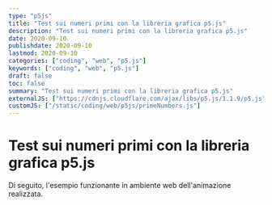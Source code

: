 ```yaml
---
type: "p5js"
title: "Test sui numeri primi con la libreria grafica p5.js"
description: "Test sui numeri primi con la libreria grafica p5.js"
date: 2020-09-10
publishdate: 2020-09-10
lastmod: 2020-09-10
categories: ["coding", "web", "p5.js"]
keywords: ["coding", "web", "p5.js"]
draft: false
toc: false
summary: "Test sui numeri primi con la libreria grafica p5.js"
externalJS: ["https://cdnjs.cloudflare.com/ajax/libs/p5.js/1.1.9/p5.js"]
customJS: ["/static/coding/web/p5js/primeNumbers.js"]
---
```


# Test sui numeri primi con la libreria grafica p5.js

Di seguito, l'esempio funzionante in ambiente web dell'animazione realizzata.

<div id="primeNumbers"></div>
